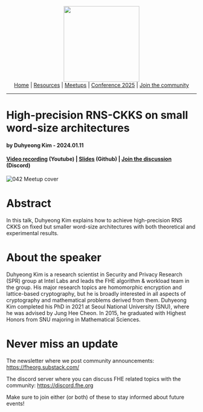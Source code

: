 <!-- Main header navigation -->
<p align="center">
  <img width="200" src="https://user-images.githubusercontent.com/5758427/180978488-db825482-5a58-4c7c-9589-c494a6f0be04.png"><br/>
  <a href="https://fhe-org.github.io">Home</a> | <a href="https://fhe-org.github.io/resources">Resources</a> | <a href="https://fhe-org.github.io/meetups/">Meetups</a> | <a href="https://fhe-org.github.io/conferences/conference-2025/">Conference 2025</a> | <a href="https://fhe-org.github.io/community">Join the community</a>
</p>
<hr/>
<!-- /Main header navigation -->


# High-precision RNS-CKKS on small word-size architectures
#### by Duhyeong Kim - 2024.01.11
#### <a href="https://www.youtube.com/watch?v=plbZy6UR9OI&list=PLnbmMskCVh1chnSM8Jjy6Nk3IH6fpn7MM&index=1">Video recording</a> (Youtube) | <a href="https://github.com/FHE-org/fhe-org.github.io/files/13906454/compositescaling_fheorg.pdf">Slides</a> (Github) | <a href="https://discord.fhe.org">Join the discussion</a> (Discord)

![042 Meetup cover](https://github.com/FHE-org/fhe-org.github.io/assets/37557436/5e8a7737-3ef4-46a1-bf86-84bae4aad959)


# Abstract

In this talk, Duhyeong Kim explains how to achieve high-precision RNS CKKS on fixed but smaller word-size architectures with both theoretical and experimental results.

# About the speaker

Duhyeong Kim is a research scientist in Security and Privacy Research (SPR) group at Intel Labs and leads the FHE algorithm & workload team in the group. His major research topics are homomorphic encryption and lattice-based cryptography, but he is broadly interested in all aspects of cryptography and mathematical problems derived from them. Duhyeong Kim completed his PhD in 2021 at Seoul National University (SNU), where he was advised by Jung Hee Cheon. In 2015, he graduated with Highest Honors from SNU majoring in Mathematical Sciences.

# Never miss an update

The newsletter where we post community announcements: https://fheorg.substack.com/

The discord server where you can discuss FHE related topics with the community: https://discord.fhe.org

Make sure to join either (or both) of these to stay informed about future events!
